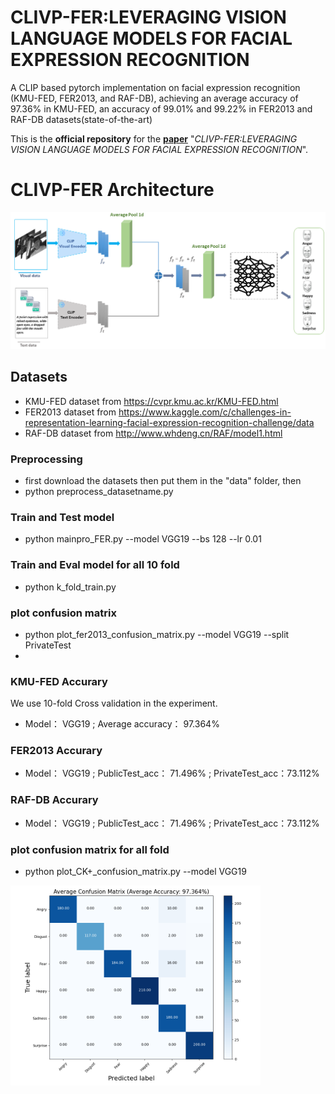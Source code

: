 # CLIVP-FER:LEVERAGING VISION LANGUAGE MODELS FOR FACIAL EXPRESSION RECOGNITION
A CLIP based pytorch implementation on facial expression recognition (KMU-FED, FER2013, and RAF-DB), achieving an average accuracy of 97.36%  in KMU-FED, an accuracy of 99.01% and 99.22% in FER2013  and RAF-DB datasets(state-of-the-art)

This is the **official repository** for the [**paper**](https://arxiv.org/abs/) "*CLIVP-FER:LEVERAGING VISION LANGUAGE MODELS FOR FACIAL EXPRESSION RECOGNITION*".

# CLIVP-FER Architecture
![figures/CLIParch12.png](figures/CLIParch12.png)

## Datasets ##
- KMU-FED dataset from https://cvpr.kmu.ac.kr/KMU-FED.html
- FER2013 dataset from https://www.kaggle.com/c/challenges-in-representation-learning-facial-expression-recognition-challenge/data
- RAF-DB  dataset from http://www.whdeng.cn/RAF/model1.html


### Preprocessing ###
- first download the datasets then put them in the "data" folder, then
- python preprocess_datasetname.py

### Train and Test model ###
- python mainpro_FER.py --model VGG19 --bs 128 --lr 0.01

### Train and Eval model for all 10 fold ###
- python k_fold_train.py

### plot confusion matrix ###
- python plot_fer2013_confusion_matrix.py --model VGG19 --split PrivateTest
- 
###  KMU-FED Accurary     ###
We use 10-fold Cross validation in the experiment.
- Model：    VGG19 ;       Average accuracy：  97.364%  <Br/>
###  FER2013 Accurary     ###
- Model：    VGG19 ;       PublicTest_acc：  71.496% ;     PrivateTest_acc：73.112%     <Br/>
###  RAF-DB Accurary     ###
- Model：    VGG19 ;       PublicTest_acc：  71.496% ;     PrivateTest_acc：73.112%     <Br/>

### plot confusion matrix for all fold ###
- python plot_CK+_confusion_matrix.py --model VGG19

<p align="left">
<img width=400 src= "figures/both.png"/>
</p>

